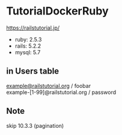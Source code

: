 # TutorialDockerRuby
https://railstutorial.jp/
  
- ruby: 2.5.3
- rails: 5.2.2
- mysql: 5.7

## in Users table
example@railstutorial.org / foobar  
example-[1-99]@railstutorial.org / password  

## Note
skip 10.3.3 (pagination)
